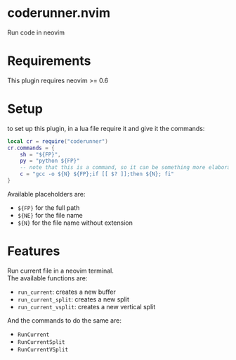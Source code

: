# coderunner.nvim
Run code in neovim

# Requirements
This plugin requires neovim >= 0.6

# Setup
to set up this plugin, in a lua file require it and give it the commands:
```lua
local cr = require("coderunner")
cr.commands = {
    sh = "${FP}",
    py = "python ${FP}"
    -- note that this is a command, so it can be something more elaborate 
    c = "gcc -o ${N} ${FP};if [[ $? ]];then ${N}; fi"
}
```
Available placeholders are:
- `${FP}` for the full path
- `${NE}` for the file name
- `${N}`  for the file name without extension


# Features
Run current file in a neovim terminal.  
The available functions are:  
- `run_current`: creates a new buffer
- `run_current_split`: creates a new split
- `run_current_vsplit`: creates a new vertical split

And the commands to do the same are:
- `RunCurrent`
- `RunCurrentSplit`
- `RunCurrentVSplit`
